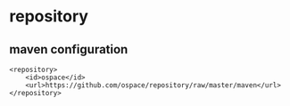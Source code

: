 # repository

## maven configuration

```
<repository>
    <id>ospace</id>
    <url>https://github.com/ospace/repository/raw/master/maven</url>
</repository>
```
